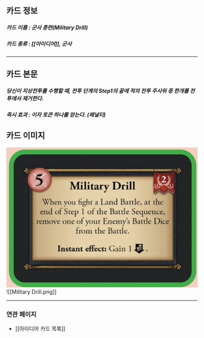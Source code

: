 ## 카드 정보
##### 카드 이름 : 군사 훈련(Military Drill)
##### 카드 종류 : [[아이디어]], 군사
---
## 카드 본문
##### 당신이 지상전투를 수행할 때, 전투 단계의 Step1의 끝에 적의 전투 주사위 중 한개를 전투에서 제거한다.
##### *즉시 효과* : 이자 토큰 하나를 얻는다. (패널티)
## 카드 이미지
<img src="\Assets\Military Drill.png"/>
![[Military Drill.png]]

--- 

### 연관 페이지
- [[아이디어 카드 목록]]
